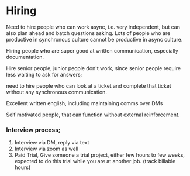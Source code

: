 # Hiring

Need to hire people who can work async, i.e. very independent, but can also plan ahead and batch questions asking. Lots of people who are productive in synchronous culture cannot be productive in async culture.

Hiring people who are super good at written communication, especially documentation.

Hire senior people, junior people don't work, since senior people require less waiting to ask for answers;

need to hire people who can look at a ticket and complete that ticket without any synchronous communication.

Excellent written english, including maintaining comms over DMs

Self motivated people, that can function without external reinforcement.

### Interview process; <a href="#atwfiouhohri" id="atwfiouhohri"></a>

1. Interview via DM, reply via text
2. Interview via zoom as well
3. Paid Trial, Give someone a trial project, either few hours to few weeks, expected to do this trial while you are at another job. (track billable hours)
